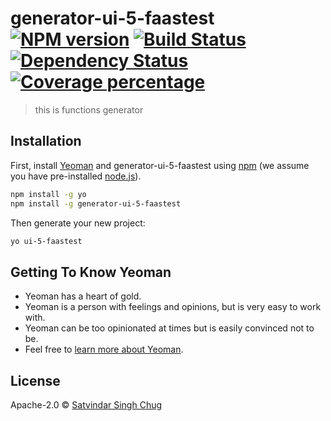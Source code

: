 # generator-ui-5-faastest [![NPM version][npm-image]][npm-url] [![Build Status][travis-image]][travis-url] [![Dependency Status][daviddm-image]][daviddm-url] [![Coverage percentage][coveralls-image]][coveralls-url]
> this is functions generator

## Installation

First, install [Yeoman](http://yeoman.io) and generator-ui-5-faastest using [npm](https://www.npmjs.com/) (we assume you have pre-installed [node.js](https://nodejs.org/)).

```bash
npm install -g yo
npm install -g generator-ui-5-faastest
```

Then generate your new project:

```bash
yo ui-5-faastest
```

## Getting To Know Yeoman

 * Yeoman has a heart of gold.
 * Yeoman is a person with feelings and opinions, but is very easy to work with.
 * Yeoman can be too opinionated at times but is easily convinced not to be.
 * Feel free to [learn more about Yeoman](http://yeoman.io/).

## License

Apache-2.0 © [Satvindar Singh Chug]()


[npm-image]: https://badge.fury.io/js/generator-ui-5-faastest.svg
[npm-url]: https://npmjs.org/package/generator-ui-5-faastest
[travis-image]: https://travis-ci.com/Satvindar/generator-ui-5-faastest.svg?branch=master
[travis-url]: https://travis-ci.com/Satvindar/generator-ui-5-faastest
[daviddm-image]: https://david-dm.org/Satvindar/generator-ui-5-faastest.svg?theme=shields.io
[daviddm-url]: https://david-dm.org/Satvindar/generator-ui-5-faastest
[coveralls-image]: https://coveralls.io/repos/Satvindar/generator-ui-5-faastest/badge.svg
[coveralls-url]: https://coveralls.io/r/Satvindar/generator-ui-5-faastest
